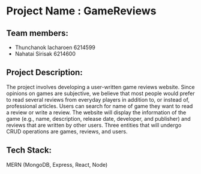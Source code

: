 # Project Name : GameReviews
## Team members:
- Thunchanok Iacharoen 6214599
- Nahatai Sirisak 6214600

## Project Description:
The project involves developing a user-written game reviews website. Since opinions on games are subjective, we believe that most people would prefer to read several reviews from everyday players in addition to, or instead of, professional articles. Users can search for name of game they want to read a review or write a review. The website will display the information of the game (e.g., name, description, release date, developer, and publisher) and reviews that are written by other users. Three entities that will undergo CRUD operations are games, reviews, and users.

## Tech Stack:
MERN (MongoDB, Express, React, Node)
